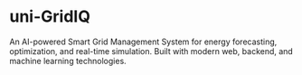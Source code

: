 # uni-GridIQ
An AI-powered Smart Grid Management System for energy forecasting, optimization, and real-time simulation. Built with modern web, backend, and machine learning technologies.
